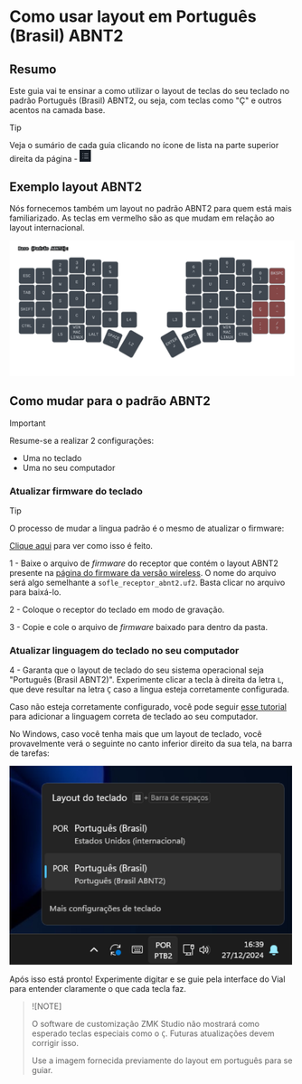 # Como usar layout em Português (Brasil) ABNT2

## Resumo

Este guia vai te ensinar a como utilizar o layout de teclas do seu teclado no padrão Português (Brasil) ABNT2, ou seja, com teclas como "Ç" e outros acentos na camada base.

> [!TIP]
>
> Veja o sumário de cada guia clicando no ícone de lista na parte superior direita da página - <img src="../../../imagens/icone-sumario.png" alt="Exemplo" width="20" />

## Exemplo layout ABNT2

Nós fornecemos também um layout no padrão ABNT2 para quem está mais familiarizado. As teclas em vermelho são as que mudam em relação ao layout internacional.

<img src="../../../imagens/base_abnt.svg" alt="Exemplo" width="800" />

## Como mudar para o padrão ABNT2

> [!IMPORTANT]
>
> Resume-se a realizar 2 configurações:
> - Uma no teclado
> - Uma no seu computador

### Atualizar firmware do teclado

> [!TIP]
>
> O processo de mudar a lingua padrão é o mesmo de atualizar o firmware:
>
> [Clique aqui](./COMO_ATUALIZAR_FIRMWARE.md) para ver como isso é feito.

1 - Baixe o arquivo de _firmware_ do receptor que contém o layout ABNT2 presente na [página do firmware da versão wireless](https://github.com/TergoTeclados/zmk-config-tergo-sofle/releases/). O nome do arquivo será algo semelhante a `sofle_receptor_abnt2.uf2`. Basta clicar no arquivo para baixá-lo.

2 - Coloque o receptor do teclado em modo de gravação.

3 - Copie e cole o arquivo de _firmware_ baixado para dentro da pasta.

### Atualizar linguagem do teclado no seu computador

4 - Garanta que o layout de teclado do seu sistema operacional seja "Português (Brasil ABNT2)". Experimente clicar a tecla à direita da letra `L`, que deve resultar na letra `Ç` caso a lingua esteja corretamente configurada.

Caso não esteja corretamente configurado, você pode seguir [esse tutorial](https://tecnoblog.net/responde/como-configurar-o-teclado-de-um-notebook-windows-abnt-e-abnt2/) para adicionar a linguagem correta de teclado ao seu computador.

No Windows, caso você tenha mais que um layout de teclado, você provavelmente verá o seguinte no canto inferior direito da sua tela, na barra de tarefas:

<img src="../../../imagens/teclados_no_windows.png" alt="Exemplo" width="500" />

Após isso está pronto! Experimente digitar e se guie pela interface do Vial para entender claramente o que cada tecla faz.

> ![NOTE]
>
> O software de customização ZMK Studio não mostrará como esperado teclas especiais como o `Ç`. Futuras atualizações devem corrigir isso.
>
> Use a imagem fornecida previamente do layout em português para se guiar.
